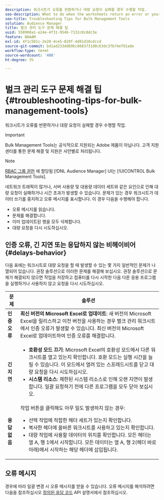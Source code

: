 ```yaml
---
description: 워크시트가 오류를 반환하거나 대량 요청이 실패할 경우 수행할 작업.
seo-description: What to do when the worksheets return an error or your bulk request fails.
seo-title: Troubleshooting Tips for Bulk Management Tools
solution: Audience Manager
title: 벌크 관리 도구 문제 해결 팁
uuid: 550908a1-e24e-4f31-954b-7132c0c8dc3e
feature: BAAAM
exl-id: 4f1c501c-2e28-4ce5-829f-4d81d10cdccd
source-git-commit: bd1ad233dd69bc8683731d0c63dc3fb74ef91ade
workflow-type: tm+mt
source-wordcount: '408'
ht-degree: 3%

---
```


# 벌크 관리 도구 문제 해결 팁{#troubleshooting-tips-for-bulk-management-tools}

워크시트가 오류를 반환하거나 대량 요청이 실패할 경우 수행할 작업.

>[!IMPORTANT]
>
>Bulk Management Tools는 공식적으로 지원되는 Adobe 제품이 아닙니다. 고객 지원 센터를 통한 문제 해결 및 지원은 사안별로 처리됩니다.

<!-- 

<p>r_bulk_troubleshoot.xml </p>

 -->

>[!NOTE]
>
>[RBAC 그룹 권한](../../features/administration/administration-overview.md) 에 할당됨 [!DNL Audience Manager] UI는 [!UICONTROL Bulk Management Tools].

네트워크 트래픽이 많거나, 서버 사용량 및 대용량 데이터 세트와 같은 요인으로 인해 대량 요청이 실패하거나 시간 초과가 발생할 수 있습니다. 문제가 있는 경우 워크시트가 데이터 쓰기를 중지하고 오류 메시지를 표시합니다. 이 경우 다음을 수행해야 합니다.

* 오류 메시지를 읽습니다.
* 문제를 해결합니다.
* 이미 업데이트된 행을 모두 삭제합니다.
* 대량 요청을 다시 시도하십시오.

## 인증 오류, 긴 지연 또는 응답하지 않는 비헤이비어 {#delays-behavior}

다음 표에는 워크시트로 대량 요청을 할 때 발생할 수 있는 몇 가지 일반적인 문제가 나열되어 있습니다. 권장 솔루션으로 이러한 문제를 해결해 보십시오. 권장 솔루션으로 문제가 해결되지 않으면 작업을 저장하고 컴퓨터를 다시 시작한 다음 다른 응용 프로그램을 실행하거나 사용하지 않고 요청을 다시 시도하십시오.

<table id="table_AC6FB99402214A4EAC6E709465BB67AF"> 
 <thead> 
  <tr> 
   <th colname="col1" class="entry"> 문제 </th> 
   <th colname="col2" class="entry"> 솔루션 </th> 
  </tr> 
 </thead>
 <tbody> 
  <tr> 
   <td colname="col1"> <b>인증 오류</b> </td> 
   <td colname="col2"> 
    <b>최신 버전의 Microsoft Excel로 업데이트</b>: 새 버전의 Microsoft Excel을 릴리스하고 이전 버전을 사용하는 경우 벌크 관리 워크시트에서 인증 오류가 발생할 수 있습니다. 최신 버전의 Microsoft Excel로 업데이트하여 인증 오류를 해결합니다.
</td> 
  </tr> 
  <tr> 
   <td colname="col1"> <b>긴 지연</b> </td> 
   <td colname="col2"> 
    <ul id="ul_AA6F414024B2475AB1C0B46DC3FF0B36"> 
     <li id="li_ECC83AC39D7142519AA9A223DB8FCF23"> <b>호환성 모드 끄기</b>: Microsoft Excel의 호환성 모드에서 다른 워크시트를 열고 있는지 확인합니다. 호환 모드는 실행 시간을 늘릴 수 있습니다. 이 모드에서 열려 있는 스프레드시트를 닫고 대량 요청을 다시 시도하십시오. </li> 
     <li id="li_234BFCF563234DE198884F33AB75280D"> <b>시스템 리소스</b>: 제한된 시스템 리소스로 인해 오랜 지연이 발생합니다. 일괄 요청하기 전에 다른 프로그램을 모두 닫아 보십시오. </li> 
    </ul> </td> 
  </tr> 
  <tr> 
   <td colname="col1"> <b>응답 없음</b> </td> 
   <td colname="col2">작업 버튼을 클릭해도 아무 일도 발생하지 않는 경우: 
    <ul id="ul_142E63CDD556414AB639E51734FEDBCF"> 
     <li id="li_DBB6C819603D46B5AECC9C854FDAFDF1">선택 작업에 적합한 헤더 세트가 있는지 확인합니다. </li> 
     <li id="li_391C9031907A4085BDAD42054960045C">복사한 헤더에 올바른 워크시트를 사용하고 있는지 확인합니다. </li> 
     <li id="li_76A7241989204933858621FAAB5C3408">대량 작업에 사용할 데이터의 위치를 확인합니다. 모든 헤더는 열 A, 행 1에서 시작합니다. 모든 데이터는 열 A, 행 2(헤더 바로 아래)에서 시작하는 해당 헤더에 삽입됩니다. </li> 
    </ul> </td> 
  </tr> 
 </tbody> 
</table>

## 오류 메시지

경우에 따라 일괄 변경 시 오류 메시지를 받을 수 있습니다. 오류 메시지를 해석하려면 다음을 참조하십시오 [정의된 응답 코드](/help/using/api/rest-api-main/aam-api-getting-started.md) API 설명서에서 참조하십시오.

